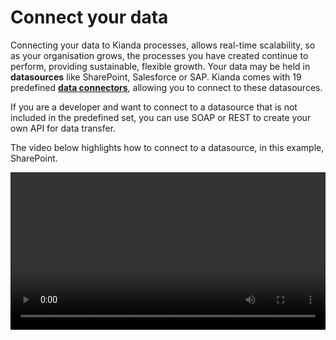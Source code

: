 # Connect your data #

Connecting your data to Kianda processes, allows real-time scalability, so as your organisation grows, the processes you have created continue to perform, providing sustainable, flexible growth. Your data may be held in **datasources** like SharePoint, Salesforce or SAP. Kianda comes with 19 predefined [**data connectors**](connectors/readme.md), allowing you to connect to these datasources.  

If you are a developer and want to connect to a datasource that is not included in the predefined set, you can use SOAP or REST to create your own API for data transfer.

The video below highlights how to connect to a datasource, in this example, SharePoint. 

<video width="100%" style="width:100%" controls>
    <source src="../videos/SharePoint connection.mp4">
    Your browser does not support the video tag.
    </source>
</video>
